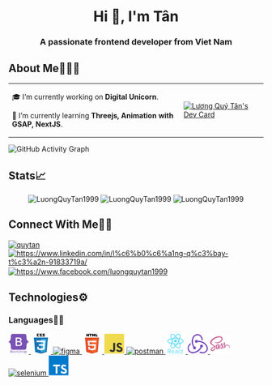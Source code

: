 <h1 align="center">Hi 👋, I'm Tân</h1>
<h3 align="center">A passionate frontend developer from Viet Nam</h3>

## About Me🧑🏼‍💻

<table>
  <tr>
    <td valign="center">
      
🎓 I’m currently working on **Digital Unicorn**.

🌱 I’m currently learning **Threejs, Animation with GSAP, NextJS**.

<td >
<a href="https://app.daily.dev/quytan"><img src="https://api.daily.dev/devcards/1d17b760c8ea4b3ca7e87c9257dc3e2a.png?r=odb" width="400" alt="Lương Quý Tân's Dev Card"/></a>
    </td>
    
  </tr>
  </table>



![GitHub Activity Graph](https://activity-graph.herokuapp.com/graph?username=LuongQuyTan1999&theme=dracula&hide_border=true)

## Stats📈
<p align="center">
<img width="40%" src="https://github-readme-stats.vercel.app/api/top-langs?username=LuongQuyTan1999&show_icons=true&theme=dracula&title_color=ff8000&text_color=ffffff&bg_color=6a6a6a&locale=en&layout=compact&hide_border=true" alt="LuongQuyTan1999" /> 
<img width="48%" src="https://github-readme-stats.vercel.app/api?username=LuongQuyTan1999&show_icons=true&theme=dracula&title_color=ff8000&text_color=ffffff&bg_color=6a6a6a&locale=en&hide_border=true" alt="LuongQuyTan1999" />
<img width="48%" src="https://github-readme-streak-stats.herokuapp.com/?user=LuongQuyTan1999&theme=highcontrast&hide_border=true" alt="LuongQuyTan1999" />
</p>

## Connect With Me👋🏼
<p align="left">
<a href="https://app.daily.dev/quytan" target="blank"><img align="center" src="https://raw.githubusercontent.com/rahuldkjain/github-profile-readme-generator/master/src/images/icons/Social/devto.svg" alt="quytan" height="30" width="40" /></a>
<a href="https://www.linkedin.com/in/l%C6%B0%C6%A1ng-q%C3%BAy-t%C3%A2n-91833719a/" target="blank"><img align="center" src="https://raw.githubusercontent.com/rahuldkjain/github-profile-readme-generator/master/src/images/icons/Social/linked-in-alt.svg" alt="https://www.linkedin.com/in/l%c6%b0%c6%a1ng-q%c3%bay-t%c3%a2n-91833719a/" height="30" width="40" /></a>
<a href="https://www.facebook.com/luongquytan1999" target="blank"><img align="center" src="https://raw.githubusercontent.com/rahuldkjain/github-profile-readme-generator/master/src/images/icons/Social/facebook.svg" alt="https://www.facebook.com/luongquytan1999" height="30" width="40" /></a>
</p>

## Technologies⚙️

### Languages✍🏼

<p align="left"> <a href="https://getbootstrap.com" target="_blank" rel="noreferrer"> <img src="https://raw.githubusercontent.com/devicons/devicon/master/icons/bootstrap/bootstrap-plain-wordmark.svg" alt="bootstrap" width="40" height="40"/> </a> <a href="https://www.w3schools.com/css/" target="_blank" rel="noreferrer"> <img src="https://raw.githubusercontent.com/devicons/devicon/master/icons/css3/css3-original-wordmark.svg" alt="css3" width="40" height="40"/> </a> <a href="https://www.figma.com/" target="_blank" rel="noreferrer"> <img src="https://www.vectorlogo.zone/logos/figma/figma-icon.svg" alt="figma" width="40" height="40"/> </a> <a href="https://www.w3.org/html/" target="_blank" rel="noreferrer"> <img src="https://raw.githubusercontent.com/devicons/devicon/master/icons/html5/html5-original-wordmark.svg" alt="html5" width="40" height="40"/> </a> <a href="https://developer.mozilla.org/en-US/docs/Web/JavaScript" target="_blank" rel="noreferrer"> <img src="https://raw.githubusercontent.com/devicons/devicon/master/icons/javascript/javascript-original.svg" alt="javascript" width="40" height="40"/> </a> <a href="https://postman.com" target="_blank" rel="noreferrer"> <img src="https://www.vectorlogo.zone/logos/getpostman/getpostman-icon.svg" alt="postman" width="40" height="40"/> </a> <a href="https://reactjs.org/" target="_blank" rel="noreferrer"> <img src="https://raw.githubusercontent.com/devicons/devicon/master/icons/react/react-original-wordmark.svg" alt="react" width="40" height="40"/> </a> <a href="https://redux.js.org" target="_blank" rel="noreferrer"> <img src="https://raw.githubusercontent.com/devicons/devicon/master/icons/redux/redux-original.svg" alt="redux" width="40" height="40"/> </a> <a href="https://sass-lang.com" target="_blank" rel="noreferrer"> <img src="https://raw.githubusercontent.com/devicons/devicon/master/icons/sass/sass-original.svg" alt="sass" width="40" height="40"/> </a> <a href="https://www.selenium.dev" target="_blank" rel="noreferrer"> <img src="https://raw.githubusercontent.com/detain/svg-logos/780f25886640cef088af994181646db2f6b1a3f8/svg/selenium-logo.svg" alt="selenium" width="40" height="40"/> </a> <a href="https://www.typescriptlang.org/" target="_blank" rel="noreferrer"> <img src="https://raw.githubusercontent.com/devicons/devicon/master/icons/typescript/typescript-original.svg" alt="typescript" width="40" height="40"/> </a> </p>
